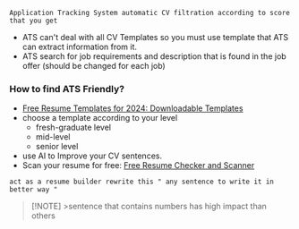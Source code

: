 	Application Tracking System automatic CV filtration according to score that you get
- ATS can't deal with all CV Templates so you must use template that ATS can extract information from it.
- ATS search for job requirements and description that is found in the job offer (should be changed for each job)
### How to find ATS Friendly?
- [Free Resume Templates for 2024: Downloadable Templates](https://www.jobscan.co/resume-templates?_gl=1*1q28yat*_gcl_au*MjA3NjU5NDk4My4xNzQyNDYwOTg5*_ga*MTgzOTk2MDUzNC4xNzQyNDYwOTg5*_ga_0LLQRF33CN*MTc0MjQ2MDk4OS4xLjEuMTc0MjQ2MTc4MS4yMy4wLjA.)
- choose a template according to your level
	- fresh-graduate level
	- mid-level
	- senior level
- use AI to Improve your CV sentences. 
- Scan your resume for free: [Free Resume Checker and Scanner](https://www.resumego.net/resume-checker/#document-synopsis)
```chatgpt
act as a resume builder rewrite this " any sentence to write it in better way "
```

>[!NOTE] >sentence that contains numbers has high impact than others 
